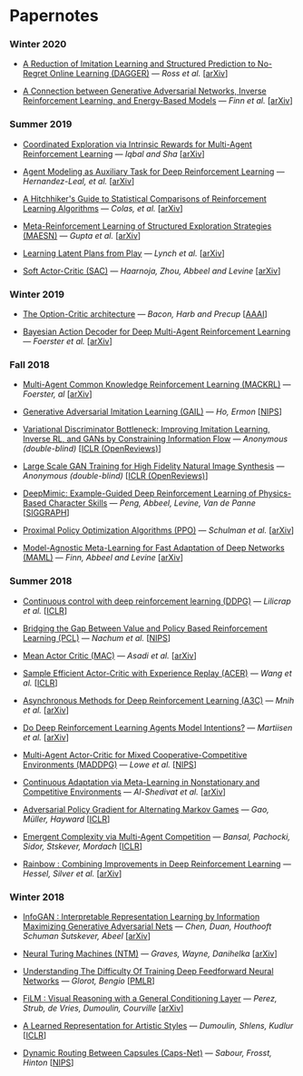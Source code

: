 # Papernotes

### Winter 2020
* [A Reduction of Imitation Learning and Structured Prediction
to No-Regret Online Learning (DAGGER)](notes/Dagger/Dagger.md) &mdash; *Ross et al.* [[arXiv](http://proceedings.mlr.press/v15/ross11a/ross11a.pdf)]

* [A Connection between Generative Adversarial Networks, Inverse Reinforcement Learning, and Energy-Based Models](notes/ConnectionBetweenGANsInverseRL/ConnectionBetweenGANsInverseRL.md) &mdash; *Finn et al.* [[arXiv](https://arxiv.org/abs/1611.03852)]

### Summer 2019
* [Coordinated Exploration via Intrinsic Rewards for Multi-Agent Reinforcement Learning](notes/CoordinatedExplorationIntrinsicRewardsMultiAgentRL/CoordinatedExplorationIntrinsicRewardsMultiAgentRL.md) &mdash; *Iqbal and Sha* [[arXiv](https://arxiv.org/abs/1905.12127)]

* [Agent Modeling as Auxiliary Task for Deep Reinforcement Learning](notes/AgentModelingAsAuxiliaryTask/AgentModelingAsAuxiliaryTask.md) &mdash; *Hernandez-Leal, et al.* [[arXiv](https://arxiv.org/abs/1907.09597)]

* [A Hitchhiker's Guide to Statistical Comparisons of Reinforcement Learning Algorithms](notes/StatisticalComparisonsOfReinforcementLearningAlgorithms/StatisticalComparisonsOfReinforcementLearningAlgorithms.md) &mdash; *Colas, et al.* [[arXiv](https://arxiv.org/abs/1904.06979)]

* [Meta-Reinforcement Learning of Structured Exploration Strategies (MAESN)](notes/MetaReinforcementLearningStructuredExplorationStrategies/MetaReinforcementLearningStructuredExplorationStrategies.md) &mdash; *Gupta et al.* [[arXiv](https://arxiv.org/abs/1802.07245)]

* [Learning Latent Plans from Play](notes/LearningLatentPlansFromPlay/LearningLatentPlansFromPlay.md) &mdash; *Lynch et al.* [[arXiv](https://arxiv.org/abs/1903.01973)]

* [Soft Actor-Critic (SAC)](notes/SoftActorCritic/SoftActorCritic.md) &mdash; *Haarnoja, Zhou, Abbeel and Levine* [[arXiv](https://arxiv.org/abs/1801.01290)]

### Winter 2019
* [The Option-Critic architecture](notes/OptionCritic/OptionCritic.md) &mdash; *Bacon, Harb and Precup* [[AAAI](https://www.aaai.org/ocs/index.php/AAAI/AAAI17/paper/viewPaper/14858)]

* [Bayesian Action Decoder for Deep Multi-Agent Reinforcement Learning](notes/BAD/BAD.md) &mdash; *Foerster et al.* [[arXiv](https://arxiv.org/abs/1811.01458)]

### Fall 2018
* [Multi-Agent Common Knowledge Reinforcement Learning (MACKRL)](notes/MACKRL/MACKRL.md) &mdash; *Foerster, al* [[arXiv](https://arxiv.org/abs/1810.11702)]

* [Generative Adversarial Imitation Learning (GAIL)](notes/GAIL/GAIL.md) &mdash; *Ho, Ermon* [[NIPS](https://papers.nips.cc/paper/6391-generative-adversarial-imitation-learning)]

* [Variational Discriminator Bottleneck: Improving Imitation Learning, Inverse RL, and GANs by Constraining Information Flow](notes/VariationalDiscriminatorBottleneck/VariationalDiscriminatorBottleneck.md) &mdash; *Anonymous (double-blind)* [[ICLR (OpenReviews)](https://openreview.net/forum?id=HyxPx3R9tm)]

* [Large Scale GAN Training for High Fidelity Natural Image Synthesis](notes/LargeScaleGANTrainingforHighFidelityNaturalImageSynthesis/LargeScaleGANTrainingforHighFidelityNaturalImageSynthesis.md) &mdash; *Anonymous (double-blind)* [[ICLR (OpenReviews)](https://openreview.net/forum?id=B1xsqj09Fm)]

* [DeepMimic: Example-Guided Deep Reinforcement Learning of Physics-Based Character Skills](notes/DeepMimic/DeepMimic.md) &mdash; *Peng, Abbeel, Levine, Van de Panne* [[SIGGRAPH](https://arxiv.org/abs/1804.02717)]

* [Proximal Policy Optimization Algorithms (PPO)](notes/ProximalPolicyOptimizationAlgorithms/ProximalPolicyOptimizationAlgorithms.md) &mdash; *Schulman et al.* [[arXiv](https://arxiv.org/abs/1707.06347)]

* [Model-Agnostic Meta-Learning for Fast Adaptation of Deep Networks (MAML)](notes/ModelAgnosticMetaLearning/ModelAgnosticMetaLearning.md) &mdash; *Finn, Abbeel and Levine* [[arXiv](https://arxiv.org/abs/1703.03400)]


### Summer 2018
* [Continuous control with deep reinforcement learning (DDPG)](notes/ContinuousControlWithDeepReinforcementLearning/ContinuousControlWithDeepReinforcementLearning.md) &mdash; *Lilicrap et al.* [[ICLR](https://arxiv.org/abs/1509.02971)]

* [Bridging the Gap Between Value and Policy Based Reinforcement Learning (PCL)](notes/BridgingGapBetweenValueAndPolicyBasedReinforcementLearning/BridgingGapBetweenValueAndPolicyBasedReinforcementLearning.md) &mdash; *Nachum et al.* [[NIPS](http://papers.nips.cc/paper/6870-bridging-the-gap-between-value-and-policy-based-reinforcement-learning)]

* [Mean Actor Critic (MAC)](notes/MeanActorCritic/MeanActorCritic.md) &mdash; *Asadi et al.* [[arXiv](https://arxiv.org/abs/1709.00503)]

* [Sample Efficient Actor-Critic with Experience Replay (ACER)](notes/SampleEfficientActorCriticwithExperienceReplay/SampleEfficientActorCriticwithExperienceReplay.md) &mdash; *Wang et al.* [[ICLR](https://openreview.net/forum?id=HyM25Mqel)]

* [Asynchronous Methods for Deep Reinforcement Learning (A3C)](notes/AsynchronousMethodsforDeepReinforcementLearning/AsynchronousMethodsforDeepReinforcementLearning.md) &mdash; *Mnih et al.* [[arXiv](https://arxiv.org/abs/1602.01783)]

* [Do Deep Reinforcement Learning Agents Model Intentions?](notes/DoDeepRLagentsModelIntention/DoDeepRLagentsModelIntention.md) &mdash; *Martiisen et al.* [[arXiv](https://arxiv.org/abs/1805.06020v1)]

* [Multi-Agent Actor-Critic for Mixed Cooperative-Competitive Environments (MADDPG)](notes/Multi-AgentActor-CriticforMixedCooperative-CompetitiveEnvironments/Multi-AgentActor-CriticforMixedCooperative-CompetitiveEnvironments.md) &mdash; *Lowe et al.* [[NIPS](http://papers.nips.cc/paper/7217-multi-agent-actor-critic-for-mixed-cooperative-competitive-environments)]

* [Continuous Adaptation via Meta-Learning in Nonstationary and Competitive Environments](notes/ContinuousAdaptationviaMetaLearninginNonstationaryandCompetitiveEnvironments/ContinuousAdaptationviaMetaLearninginNonstationaryandCompetitiveEnvironments.md) &mdash; *Al-Shedivat et al.* [[arXiv](https://arxiv.org/abs/1710.03641)]

* [Adversarial Policy Gradient for Alternating Markov Games](notes/AdversarialPolicyGradientforAlternatingMarkovGames/AdversarialPolicyGradientforAlternatingMarkovGames.md) &mdash; *Gao, Müller, Hayward* [[ICLR](https://openreview.net/forum?id=ByINFNJDz)]

* [Emergent Complexity via Multi-Agent Competition](notes/EmergentComplexityViaMultiAgentCompetition/EmergentComplexityViaMultiAgentCompetition.md) &mdash; *Bansal, Pachocki, Sidor, Stskever, Mordach* [[ICLR](https://arxiv.org/abs/1710.03748)]

* [Rainbow : Combining Improvements in Deep Reinforcement Learning](notes/Rainbow/Rainbow.md) &mdash; *Hessel, Silver et al.* [[arXiv](https://arxiv.org/abs/1710.02298)]

### Winter 2018
* [InfoGAN : Interpretable Representation Learning by Information Maximizing Generative Adversarial Nets](notes/InfoGAN/InfoGAN.md) &mdash; *Chen, Duan, Houthooft Schuman Sutskever, Abeel* [[arXiv](https://arxiv.org/abs/1606.03657)]

* [Neural Turing Machines (NTM)](notes/NeuralTuringMachines/NeuralTuringMachines.md) &mdash; *Graves, Wayne, Danihelka* [[arXiv](https://arxiv.org/abs/1410.5401)]

* [Understanding The Difficulty Of Training Deep Feedforward Neural Networks](notes/UnderstandingTheDifficultyOfTrainingDeepFeedforwardNeuralNetworks/UnderstandingTheDifficultyOfTrainingDeepFeedforwardNeuralNetworks.md) &mdash; *Glorot, Bengio* [[PMLR](http://proceedings.mlr.press/v9/glorot10a.html)]

* [FiLM : Visual Reasoning with a General Conditioning Layer](notes/FiLM_VisualReasoningWithConditioningLayer/FiLM_VisualReasoningWithConditioningLayer.md) &mdash; *Perez, Strub, de Vries, Dumoulin, Courville* [[arXiv](https://arxiv.org/abs/1709.07871)]

* [A Learned Representation for Artistic Styles](notes/LearnedRepresentationForArtisticStyle/LearnedRepresentationForArtisticStyle.md) &mdash; *Dumoulin, Shlens, Kudlur* [[ICLR](https://arxiv.org/abs/1610.07629v5)]

* [Dynamic Routing Between Capsules (Caps-Net)](notes/DynamicRoutingBetweenCapsules/DynamicRoutingBetweenCapsules.md) &mdash; *Sabour, Frosst, Hinton* [[NIPS](http://papers.nips.cc/paper/6975-dynamic-routing-between-capsules)]

